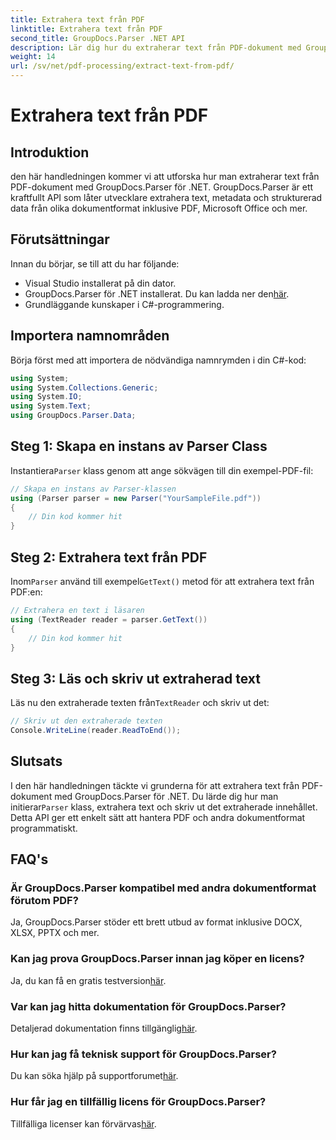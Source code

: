 ```yaml
---
title: Extrahera text från PDF
linktitle: Extrahera text från PDF
second_title: GroupDocs.Parser .NET API
description: Lär dig hur du extraherar text från PDF-dokument med GroupDocs.Parser för .NET. Steg-för-steg handledning för utvecklare.
weight: 14
url: /sv/net/pdf-processing/extract-text-from-pdf/
---
```


# Extrahera text från PDF

## Introduktion
den här handledningen kommer vi att utforska hur man extraherar text från PDF-dokument med GroupDocs.Parser för .NET. GroupDocs.Parser är ett kraftfullt API som låter utvecklare extrahera text, metadata och strukturerad data från olika dokumentformat inklusive PDF, Microsoft Office och mer.
## Förutsättningar
Innan du börjar, se till att du har följande:
- Visual Studio installerat på din dator.
-  GroupDocs.Parser för .NET installerat. Du kan ladda ner den[här](https://releases.groupdocs.com/parser/net/).
- Grundläggande kunskaper i C#-programmering.

## Importera namnområden
Börja först med att importera de nödvändiga namnrymden i din C#-kod:
```csharp
using System;
using System.Collections.Generic;
using System.IO;
using System.Text;
using GroupDocs.Parser.Data;
```
## Steg 1: Skapa en instans av Parser Class
 Instantiera`Parser` klass genom att ange sökvägen till din exempel-PDF-fil:
```csharp
// Skapa en instans av Parser-klassen
using (Parser parser = new Parser("YourSampleFile.pdf"))
{
    // Din kod kommer hit
}
```
## Steg 2: Extrahera text från PDF
 Inom`Parser` använd till exempel`GetText()` metod för att extrahera text från PDF:en:
```csharp
// Extrahera en text i läsaren
using (TextReader reader = parser.GetText())
{
    // Din kod kommer hit
}
```
## Steg 3: Läs och skriv ut extraherad text
 Läs nu den extraherade texten från`TextReader` och skriv ut det:
```csharp
// Skriv ut den extraherade texten
Console.WriteLine(reader.ReadToEnd());
```

## Slutsats
 I den här handledningen täckte vi grunderna för att extrahera text från PDF-dokument med GroupDocs.Parser för .NET. Du lärde dig hur man initierar`Parser` klass, extrahera text och skriv ut det extraherade innehållet. Detta API ger ett enkelt sätt att hantera PDF och andra dokumentformat programmatiskt.

## FAQ's
### Är GroupDocs.Parser kompatibel med andra dokumentformat förutom PDF?
Ja, GroupDocs.Parser stöder ett brett utbud av format inklusive DOCX, XLSX, PPTX och mer.
### Kan jag prova GroupDocs.Parser innan jag köper en licens?
 Ja, du kan få en gratis testversion[här](https://releases.groupdocs.com/).
### Var kan jag hitta dokumentation för GroupDocs.Parser?
 Detaljerad dokumentation finns tillgänglig[här](https://tutorials.groupdocs.com/parser/net/).
### Hur kan jag få teknisk support för GroupDocs.Parser?
 Du kan söka hjälp på supportforumet[här](https://forum.groupdocs.com/c/parser/17).
### Hur får jag en tillfällig licens för GroupDocs.Parser?
 Tillfälliga licenser kan förvärvas[här](https://purchase.groupdocs.com/temporary-license/).